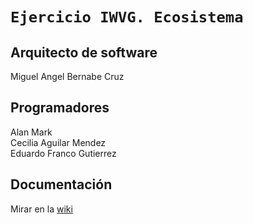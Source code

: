# `Ejercicio IWVG. Ecosistema`

## Arquitecto de software
Miguel Angel Bernabe Cruz


## Programadores
Alan Mark  
Cecilia Aguilar Mendez  
Eduardo Franco Gutierrez

## Documentación 
Mirar en la [wiki][] 

 [wiki]: https://github.com/mabernabe/IWVG.SwC.mabernabe/wiki


